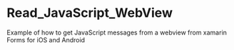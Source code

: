 # Read_JavaScript_WebView
 Example of how to get JavaScript messages from a webview from xamarin Forms for iOS and Android
